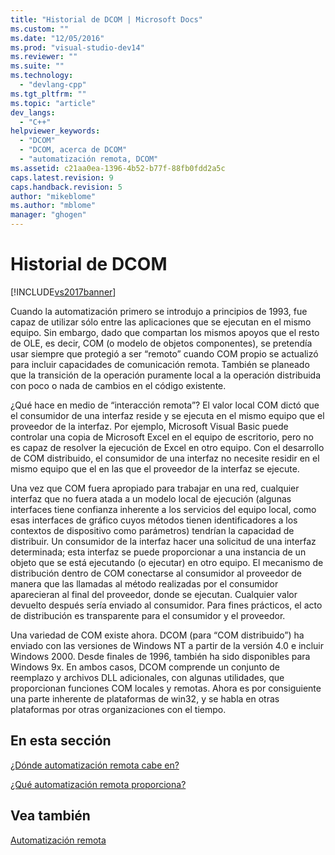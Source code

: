 ```yaml
---
title: "Historial de DCOM | Microsoft Docs"
ms.custom: ""
ms.date: "12/05/2016"
ms.prod: "visual-studio-dev14"
ms.reviewer: ""
ms.suite: ""
ms.technology: 
  - "devlang-cpp"
ms.tgt_pltfrm: ""
ms.topic: "article"
dev_langs: 
  - "C++"
helpviewer_keywords: 
  - "DCOM"
  - "DCOM, acerca de DCOM"
  - "automatización remota, DCOM"
ms.assetid: c21aa0ea-1396-4b52-b77f-88fb0fdd2a5c
caps.latest.revision: 9
caps.handback.revision: 5
author: "mikeblome"
ms.author: "mblome"
manager: "ghogen"
---
```

# Historial de DCOM
[!INCLUDE[vs2017banner](../assembler/inline/includes/vs2017banner.md)]

Cuando la automatización primero se introdujo a principios de 1993, fue capaz de utilizar sólo entre las aplicaciones que se ejecutan en el mismo equipo.  Sin embargo, dado que compartan los mismos apoyos que el resto de OLE, es decir, COM \(o modelo de objetos componentes\), se pretendía usar siempre que protegió a ser “remoto” cuando COM propio se actualizó para incluir capacidades de comunicación remota.  También se planeado que la transición de la operación puramente local a la operación distribuida con poco o nada de cambios en el código existente.  
  
 ¿Qué hace en medio de “interacción remota”?  El valor local COM dictó que el consumidor de una interfaz reside y se ejecuta en el mismo equipo que el proveedor de la interfaz.  Por ejemplo, Microsoft Visual Basic puede controlar una copia de Microsoft Excel en el equipo de escritorio, pero no es capaz de resolver la ejecución de Excel en otro equipo.  Con el desarrollo de COM distribuido, el consumidor de una interfaz no necesite residir en el mismo equipo que el en las que el proveedor de la interfaz se ejecute.  
  
 Una vez que COM fuera apropiado para trabajar en una red, cualquier interfaz que no fuera atada a un modelo local de ejecución \(algunas interfaces tiene confianza inherente a los servicios del equipo local, como esas interfaces de gráfico cuyos métodos tienen identificadores a los contextos de dispositivo como parámetros\) tendrían la capacidad de distribuir.  Un consumidor de la interfaz hacer una solicitud de una interfaz determinada; esta interfaz se puede proporcionar a una instancia de un objeto que se está ejecutando \(o ejecutar\) en otro equipo.  El mecanismo de distribución dentro de COM conectarse al consumidor al proveedor de manera que las llamadas al método realizadas por el consumidor aparecieran al final del proveedor, donde se ejecutan.  Cualquier valor devuelto después sería enviado al consumidor.  Para fines prácticos, el acto de distribución es transparente para el consumidor y el proveedor.  
  
 Una variedad de COM existe ahora.  DCOM \(para “COM distribuido”\) ha enviado con las versiones de Windows NT a partir de la versión 4.0 e incluir Windows 2000.  Desde finales de 1996, también ha sido disponibles para Windows 9x.  En ambos casos, DCOM comprende un conjunto de reemplazo y archivos DLL adicionales, con algunas utilidades, que proporcionan funciones COM locales y remotas.  Ahora es por consiguiente una parte inherente de plataformas de win32, y se habla en otras plataformas por otras organizaciones con el tiempo.  
  
## En esta sección  
 [¿Dónde automatización remota cabe en?](../mfc/where-does-remote-automation-fit-in-q.md)  
  
 [¿Qué automatización remota proporciona?](../mfc/what-does-remote-automation-provide-q.md)  
  
## Vea también  
 [Automatización remota](../mfc/remote-automation.md)